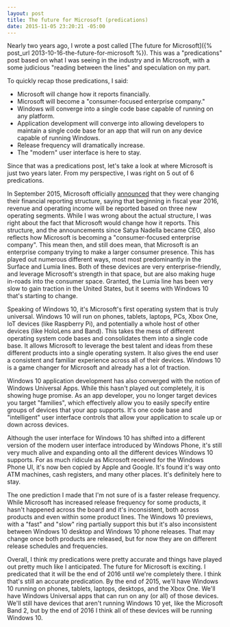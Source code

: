 ```yaml
---
layout: post
title: The future for Microsoft (predications)
date: 2015-11-05 23:20:21 -05:00
---
```


Nearly two years ago, I wrote a post called [The future for Microsoft]({% post_url 2013-10-16-the-future-for-microsoft %}). This was a "predications" post based on what I was seeing in the industry and in Microsoft, with a some judicious "reading between the lines" and speculation on my part.

To quickly recap those predications, I said:

*   <span class="glyphicon glyphicon-ok-sign"></span>Microsoft will change how it reports financially. 
*   <span class="glyphicon glyphicon-ok-sign"></span>Microsoft will become a "consumer-focused enterprise company." 
*   <span class="glyphicon glyphicon-ok-sign"></span>Windows will converge into a single code base capable of running on any platform. 
*   <span class="glyphicon glyphicon-ok-sign"></span>Application development will converge into allowing developers to maintain a single code base for an app that will run on any device capable of running Windows. 
*   <span class="glyphicon glyphicon-question-sign"></span>Release frequency will dramatically increase. 
*   <span class="glyphicon glyphicon-ok-sign"></span>The "modern" user interface is here to stay.   

Since that was a predications post, let's take a look at where Microsoft is just two years later. From my perspective, I was right on 5 out of 6 predications.

In September 2015, Microsoft officially [announced](http://news.microsoft.com/2015/09/28/microsoft-announces-changes-to-financial-reporting-structure-2/) that they were changing their financial reporting structure, saying that beginning in fiscal year 2016, revenue and operating income will be reported based on three new operating segments. While I was wrong about the actual structure, I was right about the fact that Microsoft would change how it reports. This structure, and the announcements since Satya Nadella became CEO, also reflects how Microsoft is becoming a "consumer-focused enterprise company". This mean then, and still does mean, that Microsoft is an enterprise company trying to make a larger consumer presence. This has played out numerous different ways, most most predominantly in the Surface and Lumia lines. Both of these devices are very enterprise-friendly, and leverage Microsoft's strength in that space, but are also making huge in-roads into the consumer space. Granted, the Lumia line has been very slow to gain traction in the United States, but it seems with Windows 10 that's starting to change.

Speaking of Windows 10, it's Microsoft's first operating system that is truly universal. Windows 10 will run on phones, tablets, laptops, PCs, Xbox One, IoT devices (like Raspberry Pi), and potentially a whole host of other devices (like HoloLens and Band). This takes the mess of different operating system code bases and consolidates them into a single code base. It allows Microsoft to leverage the best talent and ideas from these different products into a single operating system. It also gives the end user a consistent and familiar experience across all of their devices. Windows 10 is a game changer for Microsoft and already has a lot of traction.

Windows 10 application development has also converged with the notion of Windows Universal Apps. While this hasn't played out completely, it is showing huge promise. As an app developer, you no longer target devices you target "families", which effectively allow you to easily specify entire groups of devices that your app supports. It's one code base and "intelligent" user interface controls that allow your application to scale up or down across devices.

Although the user interface for Windows 10 has shifted into a different version of the modern user interface introduced by Windows Phone, it's still very much alive and expanding onto all the different devices Windows 10 supports. For as much ridicule as Microsoft received for the Windows Phone UI, it's now ben copied by Apple and Google. It's found it's way onto ATM machines, cash registers, and many other places. It's definitely here to stay.

The one prediction I made that I'm not sure of is a faster release frequency. While Microsoft has increased release frequency for some products, it hasn't happened across the board and it's inconsistent, both across products and even within some product lines. The Windows 10 previews, with a "fast" and "slow" ring partially support this but it's also inconsistent between Windows 10 desktop and Windows 10 phone releases. That may change once both products are released, but for now they are on different release schedules and frequencies.

Overall, I think my predications were pretty accurate and things have played out pretty much like I anticipated. The future for Microsoft is exciting. I predicated that it will be the end of 2016 until we're completely there. I think that's still an accurate predication. By the end of 2015, we'll have Windows 10 running on phones, tablets, laptops, desktops, and the Xbox One. We'll have Windows Universal apps that can run on any (or all) of those devices. We'll still have devices that aren't running Windows 10 yet, like the Microsoft Band 2, but by the end of 2016 I think all of these devices will be running Windows 10. 
